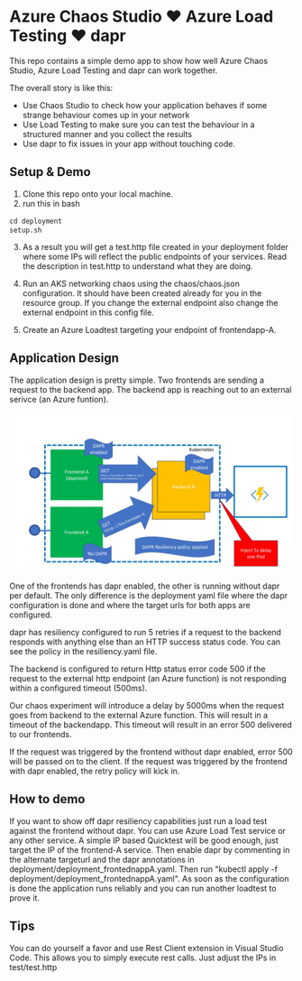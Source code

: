 # Azure Chaos Studio :heart: Azure Load Testing :heart: dapr
This repo contains a simple demo app to show how well Azure Chaos Studio, Azure Load Testing and dapr can work together.

The overall story is like this:
- Use Chaos Studio to check how your application behaves if some strange behaviour comes up in your network
- Use Load Testing to make sure you can test the behaviour in a structured manner and you collect the results
- Use dapr to fix issues in your app without touching code.

## Setup & Demo
1. Clone this repo onto your local machine. 
2. run this in bash
```
cd deployment
setup.sh
```
3. As a result you will get a test.http file created in your deployment folder where some IPs will reflect the public endpoints of your services. Read the description in test.http to understand what they are doing.

4. Run an AKS networking chaos using the chaos/chaos.json configuration. It should have been created already for you in the resource group. If you change the external endpoint also change the external endpoint in this config file.

5. Create an Azure Loadtest targeting your endpoint of frontendapp-A.


## Application Design
The application design is pretty simple. 
Two frontends are sending a request to the backend app. The backend app is reaching out to an external serivce (an Azure funtion).

![Architecture of demo application](images/dapr_resiliency.jpg)

One of the frontends has dapr enabled, the other is running without dapr per default. The only difference is the deployment yaml file where the dapr configuration is done and where the target urls for both apps are configured.

dapr has resiliency configured to run 5 retries if a request to the backend responds with anything else than an HTTP success status code.
You can see the policy in the resiliency.yaml file.

The backend is configured to return Http status error code 500 if the request to the external http endpoint (an Azure function) is not responding within a configured timeout (500ms). 

Our chaos experiment will introduce a delay by 5000ms when the request goes from backend to the external Azure function. This will result in a timeout of the backendapp. This timeout will result in an error 500 delivered to our frontends.

If the request was triggered by the frontend without dapr enabled, error 500 will be passed on to the client.
If the request was triggered by the frontend with dapr enabled, the retry policy will kick in.


## How to demo
If you want to show off dapr resiliency capabilities just run a load test against the frontend without dapr.
You can use Azure Load Test service or any other service. A simple IP based Quicktest will be good enough, just target the IP of the frontend-A service. 
 Then enable dapr by commenting in the alternate targeturl and the dapr annotations in deployment/deployment_frontednappA.yaml. Then run "kubectl apply -f deployment/deployment_frontednappA.yaml". As soon as the configuration is done the application runs reliably and you can run another loadtest to prove it.

## Tips
You can do yourself a favor and use Rest Client extension in Visual Studio Code. This allows you to simply execute rest calls. Just adjust the IPs in test/test.http



